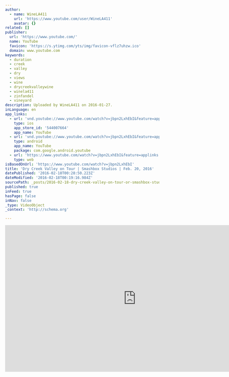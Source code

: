 ```yaml
---
author:
  - name: WineLA411
    url: 'https://www.youtube.com/user/WineLA411'
    avatar: {}
related: []
publisher:
  url: 'https://www.youtube.com/'
  name: YouTube
  favicon: 'https://s.ytimg.com/yts/img/favicon-vflz7uhzw.ico'
  domain: www.youtube.com
keywords:
  - duration
  - creek
  - valley
  - dry
  - views
  - wine
  - drycreekvalleywine
  - winela411
  - zinfandel
  - vineyard
description: Uploaded by WineLA411 on 2016-01-27.
inLanguage: en
app_links:
  - url: 'vnd.youtube://www.youtube.com/watch?v=jbpn2LxhEbI&feature=applinks'
    type: ios
    app_store_id: '544007664'
    app_name: YouTube
  - url: 'vnd.youtube://www.youtube.com/watch?v=jbpn2LxhEbI&feature=applinks'
    type: android
    app_name: YouTube
    package: com.google.android.youtube
  - url: 'https://www.youtube.com/watch?v=jbpn2LxhEbI&feature=applinks'
    type: web
isBasedOnUrl: 'https://www.youtube.com/watch?v=jbpn2LxhEbI'
title: 'Dry Creek Valley on Tour | Smashbox Studios | Feb. 20, 2016'
datePublished: '2016-02-18T00:28:50.223Z'
dateModified: '2016-02-18T00:19:16.984Z'
sourcePath: _posts/2016-02-18-dry-creek-valley-on-tour-or-smashbox-studios-or-feb-20-2016.md
published: true
inFeed: true
hasPage: false
inNav: false
_type: VideoObject
_context: 'http://schema.org'

---
```

<iframe src="https://cdn.embedly.com/widgets/media.html?src=https%3A%2F%2Fwww.youtube.com%2Fembed%2Fjbpn2LxhEbI%3Ffeature%3Doembed&amp;url=https%3A%2F%2Fwww.youtube.com%2Fwatch%3Fv%3Djbpn2LxhEbI&amp;image=https%3A%2F%2Fi.ytimg.com%2Fvi%2Fjbpn2LxhEbI%2Fhqdefault.jpg&amp;key=b7d04c9b404c499eba89ee7072e1c4f7&amp;type=text%2Fhtml&amp;schema=youtube" width="854" height="480" scrolling="no" frameborder="0" allowfullscreen="allowfullscreen" style=""></iframe>